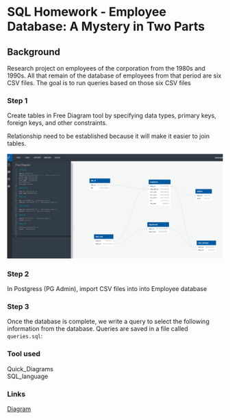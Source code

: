 # SQL Homework - Employee Database: A Mystery in Two Parts

## Background

Research project on employees of the corporation from the 1980s and 1990s. All that remain of the database of employees from that period are six CSV files. The goal is to run queries based on those six CSV files

### Step 1

Create tables in Free Diagram tool by specifying data types, primary keys, foreign keys, and other constraints. 

Relationship need to be established because it will make it easier to join tables.

![Diagram](./ERD_sketch.png)

### Step 2

In Postgress (PG Admin), import CSV files into into Employee database 

### Step 3

Once the database is complete, we write a query to select the following information from the database. Queries are saved in a file called `queries.sql`:

### Tool used

<div class="text-purple"> Quick_Diagrams </div>  
<div class="text-red"> SQL_language </div>  


### Links

[Diagram](https://app.quickdatabasediagrams.com/#/d/PenHwe)





